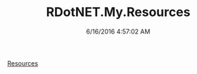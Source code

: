 ﻿---
title: RDotNET.My.Resources
date: 6/16/2016 4:57:02 AM
---

[Resources](T-RDotNET.My.Resources.Resources.html)
